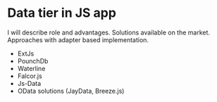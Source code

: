 # Data tier in JS app

I will describe role and advantages. Solutions available on the market. Approaches with adapter based implementation.

+ ExtJs
+ PounchDb
+ Waterline
+ Falcor.js
+ Js-Data
+ OData solutions (JayData, Breeze.js)